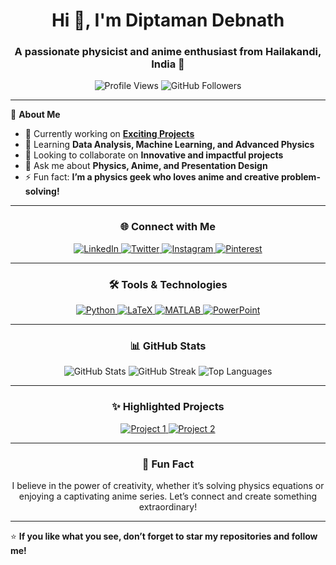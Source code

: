 <h1 align="center">Hi 👋, I'm Diptaman Debnath</h1>
<h3 align="center">A passionate physicist and anime enthusiast from Hailakandi, India 🌌</h3>

<p align="center">
  <img src="https://komarev.com/ghpvc/?username=diptaman9999&label=Profile%20views&color=0e75b6&style=flat" alt="Profile Views" />
  <img src="https://img.shields.io/github/followers/diptaman9999?label=Followers&style=social" alt="GitHub Followers" />
</p>

---

🌟 **About Me**  
- 🔭 Currently working on **[Exciting Projects](https://github.com/diptaman9999)**
- 🌱 Learning **Data Analysis, Machine Learning, and Advanced Physics**
- 👯 Looking to collaborate on **Innovative and impactful projects**
- 💬 Ask me about **Physics, Anime, and Presentation Design**
- ⚡ Fun fact: **I’m a physics geek who loves anime and creative problem-solving!**

---

<h3 align="center">🌐 Connect with Me</h3>
<p align="center">
  <a href="https://linkedin.com/in/diptamandebnath" target="_blank">
    <img src="https://img.shields.io/badge/LinkedIn-0077B5?style=for-the-badge&logo=linkedin&logoColor=white" alt="LinkedIn" />
  </a>
  <a href="https://twitter.com/diptaman9999" target="_blank">
    <img src="https://img.shields.io/badge/Twitter-1DA1F2?style=for-the-badge&logo=twitter&logoColor=white" alt="Twitter" />
  </a>
  <a href="https://instagram.com/_diptaman_dh" target="_blank">
    <img src="https://img.shields.io/badge/Instagram-E4405F?style=for-the-badge&logo=instagram&logoColor=white" alt="Instagram" />
  </a>
  <a href="https://pinterest.com/diptaman54" target="_blank">
    <img src="https://img.shields.io/badge/Pinterest-BD081C?style=for-the-badge&logo=pinterest&logoColor=white" alt="Pinterest" />
  </a>
</p>

---

<h3 align="center">🛠️ Tools & Technologies</h3>
<p align="center">
  <a href="https://www.python.org" target="_blank">
    <img src="https://img.shields.io/badge/Python-3776AB?style=for-the-badge&logo=python&logoColor=white" alt="Python" />
  </a>
  <a href="https://www.latex-project.org/" target="_blank">
    <img src="https://img.shields.io/badge/LaTeX-008080?style=for-the-badge&logo=latex&logoColor=white" alt="LaTeX" />
  </a>
  <a href="https://www.mathworks.com/products/matlab.html" target="_blank">
    <img src="https://img.shields.io/badge/MATLAB-FF6F00?style=for-the-badge&logo=mathworks&logoColor=white" alt="MATLAB" />
  </a>
  <a href="https://www.microsoft.com/en-us/microsoft-365/powerpoint" target="_blank">
    <img src="https://img.shields.io/badge/PowerPoint-B7472A?style=for-the-badge&logo=microsoft-powerpoint&logoColor=white" alt="PowerPoint" />
  </a>
</p>

---

<h3 align="center">📊 GitHub Stats</h3>
<p align="center">
  <img src="https://github-readme-stats.vercel.app/api?username=diptaman9999&show_icons=true&theme=radical" alt="GitHub Stats" />
  <img src="https://github-readme-streak-stats.herokuapp.com/?user=diptaman9999&theme=radical" alt="GitHub Streak" />
  <img src="https://github-readme-stats.vercel.app/api/top-langs/?username=diptaman9999&layout=compact&theme=radical" alt="Top Languages" />
</p>

---

<h3 align="center">✨ Highlighted Projects</h3>
<p align="center">
  <a href="https://github.com/diptaman9999/project1">
    <img src="https://github-readme-stats.vercel.app/api/pin/?username=diptaman9999&repo=project1&theme=radical" alt="Project 1" />
  </a>
  <a href="https://github.com/diptaman9999/project2">
    <img src="https://github-readme-stats.vercel.app/api/pin/?username=diptaman9999&repo=project2&theme=radical" alt="Project 2" />
  </a>
</p>

---

<h3 align="center">🚀 Fun Fact</h3>
<p align="center">I believe in the power of creativity, whether it’s solving physics equations or enjoying a captivating anime series. Let’s connect and create something extraordinary!</p>

---

⭐️ **If you like what you see, don’t forget to star my repositories and follow me!**  

